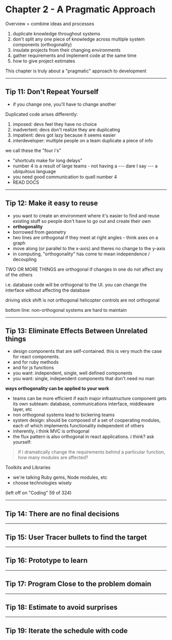 # Chapter 2 - A Pragmatic Approach

Overview = combine ideas and processes

1. duplicate knowledge throughout systems
2. don't split any one piece of knowledge across multiple system components (orthogonality)
3. insulate projects from their changing environments
4. gather requirements and implement code at the same time
5. how to give project estimates

This chapter is truly about a "pragmatic" approach to development

---

## Tip 11: Don't Repeat Yourself

* if you change one, you'll have to change another

Duplicated code arises differently:

1. imposed: devs feel they have no choice 
2. inadvertent: devs don't realize they are duplicating
3. impatient: devs got lazy because it seems easier
4. interdeveloper: multiple people on a team duplicate a piece of info

we call these the "four i's"

* "shortcuts make for long delays"
* number 4 is a result of large teams - not having a --- dare I say --- a ubiquitous language
* you need good communication to quell number 4
* READ DOCS

---

## Tip 12: Make it easy to reuse

* you want to create an environment where it's easier to find and reuse existing stuff so people don't have to go out and create their own
* __orthogonality__
* borrowed from geometry
* two lines are orthogonal if they meet at right angles - think axes on a graph
* move along (or parallel to the x-axis) and theres no change to the y-axis 
* in computing, "orthogonality" has come to mean independence / decoupling

TWO OR MORE THINGS are orthogonal if changes in one do not affect any of the others

i.e. database code will be orthogonal to the UI. you can change the interface without affecting the database

driving stick shift is not orthogonal
helicopter controls are not orthogonal

bottom line: non-orthogonal systems are hard to maintain

---

## Tip 13: Eliminate Effects Between Unrelated things

* design components that are self-contained. this is very much the case for react components.
* and for ruby methods
* and for js functions
* you want: independent, single, well defined components
* you want: single, independent components that don't need no man

__ways orthogonality can be applied to your work__

* teams can be more efficient if each major infrastructure component gets its own subteam: database, communications interface, middleware layer, etc
* non orthogonal systems lead to bickering teams
* system design: should be composed of a set of cooperating modules, each of which implements functionality independent of others
* inherently, i think MVC is orthogonal
* the flux pattern is also orthogonal in react applications. i think? ask yourself:

> if i dramatically change the requirements behind a particular function, how many modules are affected?

Toolkits and Libraries

* we're talking Ruby gems, Node modules, etc
* choose technologies wisely

(left off on "Coding" 59 of 324)

---

## Tip 14: There are no final decisions

---

## Tip 15: User Tracer bullets to find the target

---

## Tip 16: Prototype to learn

---

## Tip 17: Program Close to the problem domain

---

## Tip 18: Estimate to avoid surprises

---

## Tip 19: Iterate the schedule with code
